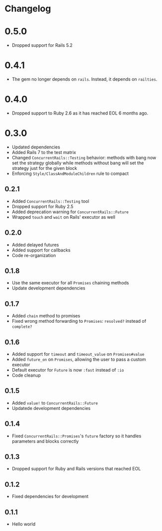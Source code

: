 # Changelog

# 0.5.0

* Dropped support for Rails 5.2

# 0.4.1

* The gem no longer depends on `rails`. Instead, it depends on `railties`.

# 0.4.0

* Dropped support to Ruby 2.6 as it has reached EOL 6 months ago.

# 0.3.0

* Updated dependencies
* Added Rails 7 to the test matrix
* Changed `ConcurrentRails::Testing` behavior: methods with bang now set the strategy globally while methods without bang will set the strategy just for the given block
* Enforcing `Style/ClassAndModuleChildren` rule to compact

## 0.2.1

* Added `ConcurrentRails::Testing` tool
* Dropped support for Ruby 2.5
* Added deprecation warning for `ConcurrentRails::Future`
* Wrapped `touch` and `wait` on Rails' executor as well

## 0.2.0

* Added delayed futures
* Added support for callbacks
* Code re-organization

## 0.1.8

* Use the same executor for all `Promises` chaining methods
* Update development dependencies

## 0.1.7

* Added `chain` method to promises
* Fixed wrong method forwarding to `Promises`: `resolved?` instead of `complete?`

## 0.1.6

* Added support for `timeout` and `timeout_value` on `Promises#value`
* Added `future_on` on `Promises`, allowing the user to pass a custom executor
* Default executor for `Future` is now `:fast` instead of `:io`
* Code cleanup

## 0.1.5

* Added `value!` to `ConcurrentRails::Future`
* Updatede development dependencies

## 0.1.4

* Fixed `ConcurrentRails::Promises`'s `future` factory so it handles parameters and blocks correctly

## 0.1.3

* Dropped support for Ruby and Rails versions that reached EOL

## 0.1.2

* Fixed dependencies for development

## 0.1.1

* Hello world
